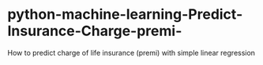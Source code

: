 # python-machine-learning-Predict-Insurance-Charge-premi-
How to predict charge of life insurance (premi) with simple linear regression

